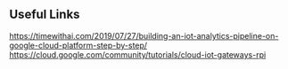 ## Useful Links
https://timewithai.com/2019/07/27/building-an-iot-analytics-pipeline-on-google-cloud-platform-step-by-step/
https://cloud.google.com/community/tutorials/cloud-iot-gateways-rpi
